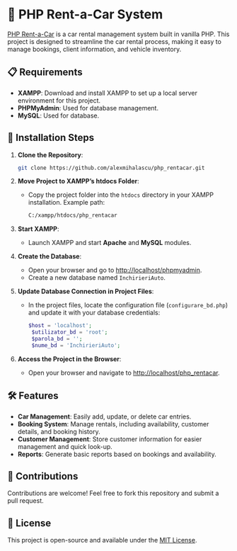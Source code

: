 
# 🚗 PHP Rent-a-Car System

[PHP Rent-a-Car](https://github.com/alexmihalascu/php_rentacar) is a car rental management system built in vanilla PHP. This project is designed to streamline the car rental process, making it easy to manage bookings, client information, and vehicle inventory.

## 📋 Requirements

- **XAMPP**: Download and install XAMPP to set up a local server environment for this project.
- **PHPMyAdmin**: Used for database management.
- **MySQL**: Used for database.

## 🚀 Installation Steps

1. **Clone the Repository**:
   ```bash
   git clone https://github.com/alexmihalascu/php_rentacar.git
   ```

2. **Move Project to XAMPP’s htdocs Folder**:
   - Copy the project folder into the `htdocs` directory in your XAMPP installation. Example path:
     ```bash
     C:/xampp/htdocs/php_rentacar
     ```

3. **Start XAMPP**:
   - Launch XAMPP and start **Apache** and **MySQL** modules.

4. **Create the Database**:
   - Open your browser and go to [http://localhost/phpmyadmin](http://localhost/phpmyadmin).
   - Create a new database named `InchirieriAuto`.

5. **Update Database Connection in Project Files**:
   - In the project files, locate the configuration file (`configurare_bd.php`) and update it with your database credentials:
     ```php
     $host = 'localhost';
      $utilizator_bd = 'root';
      $parola_bd = '';
      $nume_bd = 'InchirieriAuto';
     ```

6. **Access the Project in the Browser**:
   - Open your browser and navigate to [http://localhost/php_rentacar](http://localhost/php_rentacar).

## 🛠️ Features

- **Car Management**: Easily add, update, or delete car entries.
- **Booking System**: Manage rentals, including availability, customer details, and booking history.
- **Customer Management**: Store customer information for easier management and quick look-up.
- **Reports**: Generate basic reports based on bookings and availability.

## 🤝 Contributions

Contributions are welcome! Feel free to fork this repository and submit a pull request.

## 📄 License

This project is open-source and available under the [MIT License](LICENSE).

